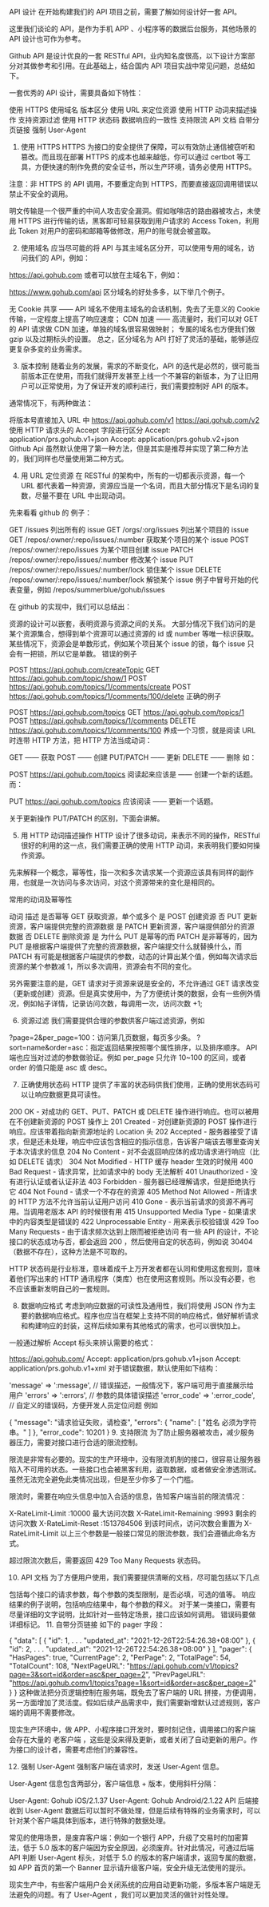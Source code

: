 API 设计
在开始构建我们的 API 项目之前，需要了解如何设计好一套 API。

这里我们谈论的 API，是作为手机 APP 、小程序等的数据后台服务，其他场景的 API 设计也可作为参考。

Github API 是设计优良的一套 RESTful API，业内知名度很高，以下设计方案部分对其做参考和引用。在此基础上，结合国内 API 项目实战中常见问题，总结如下。

一套优秀的 API 设计，需要具备如下特性：

使用 HTTPS
使用域名
版本区分
使用 URL 来定位资源
使用 HTTP 动词来描述操作
支持资源过滤
使用 HTTP 状态码
数据响应的一致性
支持限流
API 文档
自带分页链接
强制 User-Agent

1. 使用 HTTPS
   HTTPS 为接口的安全提供了保障，可以有效防止通信被窃听和篡改。而且现在部署 HTTPS 的成本也越来越低，你可以通过 certbot 等工具，方便快速的制作免费的安全证书，所以生产环境，请务必使用 HTTPS。

注意：非 HTTPS 的 API 调用，不要重定向到 HTTPS，而要直接返回调用错误以禁止不安全的调用。

明文传输是一个很严重的中间人攻击安全漏洞。假如咖啡店的路由器被攻占，未使用 HTTPS 进行传输的话，黑客即可轻易获取到用户请求的 Access Token，利用此 Token 对用户的密码和邮箱等做修改，用户的账号就会被盗取。

2. 使用域名
   应当尽可能的将 API 与其主域名区分开，可以使用专用的域名，访问我们的 API，例如：

https://api.gohub.com
或者可以放在主域名下，例如：

https://www.gohub.com/api
区分域名的好处多多，以下举几个例子。

无 Cookie 共享 —— API 域名不使用主域名的会话机制，免去了无意义的 Cookie 传输，一定程度上提高了响应速度；
CDN 加速 —— 高流量时，我们可以对 GET 的 API 请求做 CDN 加速，单独的域名很容易做映射；
专属的域名也方便我们做 gzip 以及过期标头的设置。
总之，区分域名为 API 打好了灵活的基础，能够适应更复杂多变的业务需求。

3. 版本控制
   随着业务的发展，需求的不断变化，API 的迭代是必然的，很可能当前版本正在使用，而我们就得开发甚至上线一个不兼容的新版本，为了让旧用户可以正常使用，为了保证开发的顺利进行，我们需要控制好 API 的版本。

通常情况下，有两种做法：

将版本号直接加入 URL 中
https://api.gohub.com/v1
https://api.gohub.com/v2
使用 HTTP 请求头的 Accept 字段进行区分
Accept: application/prs.gohub.v1+json
Accept: application/prs.gohub.v2+json
Github Api 虽然默认使用了第一种方法，但是其实是推荐并实现了第二种方法的，我们同样也尽量使用第二种方式。

4. 用 URL 定位资源
   在 RESTful 的架构中，所有的一切都表示资源，每一个 URL 都代表着一种资源，资源应当是一个名词，而且大部分情况下是名词的复数，尽量不要在 URL 中出现动词。

先来看看 github 的 例子：

GET /issues                                      列出所有的 issue
GET /orgs/:org/issues                            列出某个项目的 issue
GET /repos/:owner/:repo/issues/:number           获取某个项目的某个 issue
POST /repos/:owner/:repo/issues                  为某个项目创建 issue
PATCH /repos/:owner/:repo/issues/:number         修改某个 issue
PUT /repos/:owner/:repo/issues/:number/lock      锁住某个 issue
DELETE /repos/:owner/:repo/issues/:number/lock   解锁某个 issue
例子中冒号开始的代表变量，例如 /repos/summerblue/gohub/issues

在 github 的实现中，我们可以总结出：

资源的设计可以嵌套，表明资源与资源之间的关系。
大部分情况下我们访问的是某个资源集合，想得到单个资源可以通过资源的 id 或 number 等唯一标识获取。
某些情况下，资源会是单数形式，例如某个项目某个 issue 的锁，每个 issue 只会有一把锁，所以它是单数。
错误的例子

POST https://api.gohub.com/createTopic
GET https://api.gohub.com/topic/show/1
POST https://api.gohub.com/topics/1/comments/create
POST https://api.gohub.com/topics/1/comments/100/delete
正确的例子

POST https://api.gohub.com/topics
GET https://api.gohub.com/topics/1
POST https://api.gohub.com/topics/1/comments
DELETE https://api.gohub.com/topics/1/comments/100
养成一个习惯，就是阅读 URL 时连带 HTTP 方法，把 HTTP 方法当成动词：

GET —— 获取
POST —— 创建
PUT/PATCH —— 更新
DELETE —— 删除
如：

POST https://api.gohub.com/topics
阅读起来应该是 —— 创建一个新的话题。而：

PUT https://api.gohub.com/topics
应该阅读 —— 更新一个话题。

关于更新操作 PUT/PATCH 的区别，下面会讲解。

5. 用 HTTP 动词描述操作
   HTTP 设计了很多动词，来表示不同的操作，RESTful 很好的利用的这一点，我们需要正确的使用 HTTP 动词，来表明我们要如何操作资源。

先来解释一个概念，幂等性，指一次和多次请求某一个资源应该具有同样的副作用，也就是一次访问与多次访问，对这个资源带来的变化是相同的。

常用的动词及幂等性

动词    描述    是否幂等
GET    获取资源，单个或多个    是
POST    创建资源    否
PUT    更新资源，客户端提供完整的资源数据    是
PATCH    更新资源，客户端提供部分的资源数据    否
DELETE    删除资源    是
为什么 PUT 是幂等的而 PATCH 是非幂等的，因为 PUT 是根据客户端提供了完整的资源数据，客户端提交什么就替换什么，而 PATCH 有可能是根据客户端提供的参数，动态的计算出某个值，例如每次请求后资源的某个参数减 1，所以多次调用，资源会有不同的变化。

另外需要注意的是，GET 请求对于资源来说是安全的，不允许通过 GET 请求改变（更新或创建）资源。但是真实使用中，为了方便统计类的数据，会有一些例外情况，例如帖子详情，记录访问次数，每调用一次，访问次数 +1;

6. 资源过滤
   我们需要提供合理的参数供客户端过滤资源，例如

?page=2&per_page=100：访问第几页数据，每页多少条。
?sort=name&order=asc：指定返回结果按照哪个属性排序，以及排序顺序。
API 端也应当对过滤的参数做验证。例如 per_page 只允许 10~100 的区间，或者 order 的值只能是 asc 或 desc。

7. 正确使用状态码
   HTTP 提供了丰富的状态码供我们使用，正确的使用状态码可以让响应数据更具可读性。

200 OK - 对成功的 GET、PUT、PATCH 或 DELETE 操作进行响应。也可以被用在不创建新资源的 POST 操作上
201 Created - 对创建新资源的 POST 操作进行响应。应该带着指向新资源地址的 Location 头
202 Accepted - 服务器接受了请求，但是还未处理，响应中应该包含相应的指示信息，告诉客户端该去哪里查询关于本次请求的信息
204 No Content - 对不会返回响应体的成功请求进行响应（比如 DELETE 请求）
304 Not Modified - HTTP 缓存 header 生效的时候用
400 Bad Request - 请求异常，比如请求中的 body 无法解析
401 Unauthorized - 没有进行认证或者认证非法
403 Forbidden - 服务器已经理解请求，但是拒绝执行它
404 Not Found - 请求一个不存在的资源
405 Method Not Allowed - 所请求的 HTTP 方法不允许当前认证用户访问
410 Gone - 表示当前请求的资源不再可用。当调用老版本 API 的时候很有用
415 Unsupported Media Type - 如果请求中的内容类型是错误的
422 Unprocessable Entity - 用来表示校验错误
429 Too Many Requests - 由于请求频次达到上限而被拒绝访问
有一些 API 的设计，不论接口的状态成功与否，都会返回 200 ，然后使用自定的状态码，例如说 30404 （数据不存在），这种方法是不可取的。

HTTP 状态码是行业标准，意味着成千上万开发者都在认同和使用这套规则，意味着他们写出来的 HTTP 通讯程序（类库）也在使用这套规则。所以没有必要，也不应该重新发明自己的一套规则。

8. 数据响应格式
   考虑到响应数据的可读性及通用性，我们将使用 JSON 作为主要的数据响应格式。程序也应当在框架上支持不同的响应格式，做好解析请求和构建响应的封装，这样后续如果有其他格式的需求，也可以很快加上。

一般通过解析 Accept 标头来辨认需要的格式：

https://api.gohub.com/
    Accept: application/prs.gohub.v1+json
    Accept: application/prs.gohub.v1+xml
对于错误数据，默认使用如下结构：

'message' => ':message',         // 错误描述，一般情况下，客户端可用于直接展示给用户
'errors' => ':errors',            // 参数的具体错误描述
'error_code' => ':error_code',    // 自定义的错误码，方便开发人员定位问题
例如

{
    "message": "请求验证失败，请检查",
    "errors": {
        "name": [
            "姓名 必须为字符串。"
        ]
    },
    "error_code": 10201
}
9. 支持限流
为了防止服务器被攻击，减少服务器压力，需要对接口进行合适的限流控制。

限流是非常有必要的。现实的生产环境中，没有限流机制的接口，很容易让服务器陷入不可用的状态。一些接口也会被黑客利用，盗取数据，或者做安全渗透测试。虽然无法完全避免此类情况出现，但是至少你多了一个门槛。

限流时，需要在响应头信息中加入合适的信息，告知客户端当前的限流情况：

X-RateLimit-Limit :10000 最大访问次数
X-RateLimit-Remaining :9993 剩余的访问次数
X-RateLimit-Reset :1513784506 到该时间点，访问次数会重置为 X-RateLimit-Limit
以上三个参数是一般接口常见的限流参数，我们会遵循此命名方式。

超过限流次数后，需要返回 429 Too Many Requests 状态码。

10. API 文档
    为了方便用户使用，我们需要提供清晰的文档，尽可能包括以下几点

包括每个接口的请求参数，每个参数的类型限制，是否必填，可选的值等。
响应结果的例子说明，包括响应结果中，每个参数的释义。
对于某一类接口，需要有尽量详细的文字说明，比如针对一些特定场景，接口应该如何调用。
错误码要做详细标记。
11. 自带分页链接
如下的 pager 字段：

{
    "data": [
        {
            "id": 1,
            .
            .
            .
            "updated_at": "2021-12-26T22:54:26.38+08:00"
        },
        {
            "id": 2,
            .
            .
            .
            "updated_at": "2021-12-26T22:54:26.38+08:00"
        }
    ],
    "pager": {
        "HasPages": true,
        "CurrentPage": 2,
        "PerPage": 2,
        "TotalPage": 54,
        "TotalCount": 108,
        "NextPageURL": "https://api.gohub.com/v1/topics?page=3&sort=id&order=asc&per_page=2",
        "PrevPageURL": "https://api.gohub.comv1/topics?page=1&sort=id&order=asc&per_page=2"
    }
}
这种做法把分页逻辑控制在服务端，既免去了客户端的 URL 拼接，方便调用，另一方面增加了灵活度。假如后续产品需求中，我们需要新增默认过滤规则，客户端的调用不需要修改。

现实生产环境中，做 APP、小程序接口开发时，要时刻记住，调用接口的客户端会存在大量的 老客户端 ，这些是没来得及更新，或者关闭了自动更新的用户。作为接口的设计者，需要考虑他们的兼容性。

12. 强制 User-Agent
    强制客户端在请求时，发送 User-Agent 信息。

User-Agent 信息包含两部分，客户端信息 + 版本，使用斜杆分隔：

User-Agent: Gohub iOS/2.1.37
User-Agent: Gohub Android/2.1.22
API 后端接收到 User-Agent 数据后可以暂时不做处理，但是后续有特殊的业务需求时，可以针对某个客户端具体到版本，进行特殊的数据处理。

常见的使用场景，是废弃客户端：例如一个银行 APP，升级了交易时的加密算法，低于 5.0 版本的客户端因为安全原因，必须废弃。针对此情况，可通过后端 API 判断 User-Agent 标头，对低于 5.0 的版本的客户端请求，返回专属的数据，如 APP 首页的第一个 Banner 显示请升级客户端，安全升级无法使用的提示。

现实生产中，有些客户端用户会关闭系统的应用自动更新功能，多版本客户端是无法避免的问题。有了 User-Agent ，我们可以更加灵活的做针对性处理。




